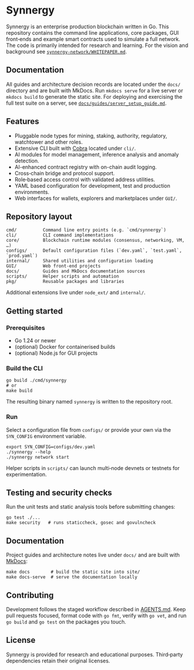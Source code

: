 # Synnergy


Synnergy is an enterprise production blockchain written in Go. This repository contains the command line applications, core packages, GUI front‑ends and example smart contracts used to simulate a full network. The code is primarily intended for research and learning. For the vision and background see [`synnergy-network/WHITEPAPER.md`](synnergy-network/WHITEPAPER.md).
## Documentation

All guides and architecture decision records are located under the `docs/` directory and are built with MkDocs. Run `mkdocs serve` for a live server or `mkdocs build` to generate the static site. For deploying and exercising the full test suite on a server, see [`docs/guides/server_setup_guide.md`](docs/guides/server_setup_guide.md).


## Features
- Pluggable node types for mining, staking, authority, regulatory, watchtower and other roles.
- Extensive CLI built with [Cobra](https://github.com/spf13/cobra) located under `cli/`.
- AI modules for model management, inference analysis and anomaly detection.
- AI-enhanced contract registry with on-chain audit logging.
- Cross‑chain bridge and protocol support.
- Role‑based access control with validated address utilities.
- YAML based configuration for development, test and production environments.
- Web interfaces for wallets, explorers and marketplaces under `GUI/`.

## Repository layout
```
cmd/          Command line entry points (e.g. `cmd/synnergy`)
cli/          CLI command implementations
core/         Blockchain runtime modules (consensus, networking, VM, …)
configs/      Default configuration files (`dev.yaml`, `test.yaml`, `prod.yaml`)
internal/     Shared utilities and configuration loading
GUI/          Web front‑end projects
docs/         Guides and MkDocs documentation sources
scripts/      Helper scripts and automation
pkg/          Reusable packages and libraries
```
Additional extensions live under `node_ext/` and `internal/`.

## Getting started
### Prerequisites
- Go 1.24 or newer
- (optional) Docker for containerised builds
- (optional) Node.js for GUI projects

### Build the CLI
```
go build ./cmd/synnergy
# or
make build
```
The resulting binary named `synnergy` is written to the repository root.

### Run
Select a configuration file from `configs/` or provide your own via the `SYN_CONFIG` environment variable.
```
export SYN_CONFIG=configs/dev.yaml
./synnergy --help
./synnergy network start
```
Helper scripts in `scripts/` can launch multi‑node devnets or testnets for experimentation.

## Testing and security checks
Run the unit tests and static analysis tools before submitting changes:
```
go test ./...
make security   # runs staticcheck, gosec and govulncheck
```

## Documentation
Project guides and architecture notes live under `docs/` and are built with [MkDocs](https://www.mkdocs.org/):
```
make docs        # build the static site into site/
make docs-serve  # serve the documentation locally
```

## Contributing
Development follows the staged workflow described in [AGENTS.md](AGENTS.md).  Keep pull requests focused, format code with `go fmt`, verify with `go vet`, and run `go build` and `go test` on the packages you touch.

## License
Synnergy is provided for research and educational purposes.  Third‑party dependencies retain their original licenses.
